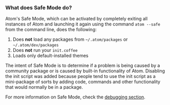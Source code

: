### What does Safe Mode do?

Atom's Safe Mode, which can be activated by completely exiting all instances of Atom and launching it again using the command `atom --safe` from the command line, does the following:

1. Does **not** load any packages from `~/.atom/packages` or `~/.atom/dev/packages`
1. Does **not** run your `init.coffee`
1. Loads only default-installed themes

The intent of Safe Mode is to determine if a problem is being caused by a community package or is caused by built-in functionality of Atom. Disabling the init script was added because people tend to use the init script as a mini-package of sorts by adding code, commands and other functionality that would normally be in a package.

For more information on Safe Mode, check the [debugging section](https://pulsar-edit.dev/docs/atom-archive/hacking-atom/#debugging).
